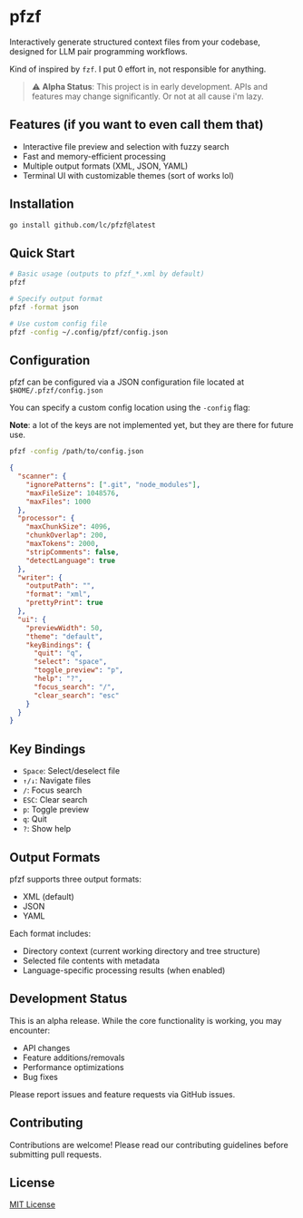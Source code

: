 # pfzf

Interactively generate structured context files from your codebase, designed for LLM pair programming workflows. 

Kind of inspired by `fzf`. I put 0 effort in, not responsible for anything.

> ⚠️ **Alpha Status**: This project is in early development. APIs and features may change significantly. Or not at all cause i'm lazy.
> 


## Features (if you want to even call them that)

- Interactive file preview and selection with fuzzy search
- Fast and memory-efficient processing
- Multiple output formats (XML, JSON, YAML)
- Terminal UI with customizable themes (sort of works lol)

## Installation

```bash
go install github.com/lc/pfzf@latest
```

## Quick Start

```bash
# Basic usage (outputs to pfzf_*.xml by default)
pfzf

# Specify output format
pfzf -format json

# Use custom config file
pfzf -config ~/.config/pfzf/config.json
```

## Configuration
pfzf can be configured via a JSON configuration file located at `$HOME/.pfzf/config.json`

You can specify a custom config location using the `-config` flag:


**Note**: a lot of the keys are not implemented yet, but they are there for future use.

```bash
pfzf -config /path/to/config.json
```

```json
{
  "scanner": {
    "ignorePatterns": [".git", "node_modules"],
    "maxFileSize": 1048576,
    "maxFiles": 1000
  },
  "processor": {
    "maxChunkSize": 4096,
    "chunkOverlap": 200,
    "maxTokens": 2000,
    "stripComments": false,
    "detectLanguage": true
  },
  "writer": {
    "outputPath": "",
    "format": "xml",
    "prettyPrint": true
  },
  "ui": {
    "previewWidth": 50,
    "theme": "default",
    "keyBindings": {
      "quit": "q",
      "select": "space",
      "toggle_preview": "p",
      "help": "?",
      "focus_search": "/",
      "clear_search": "esc"
    }
  }
}
```

## Key Bindings

- `Space`: Select/deselect file
- `↑/↓`: Navigate files
- `/`: Focus search
- `ESC`: Clear search
- `p`: Toggle preview
- `q`: Quit
- `?`: Show help

## Output Formats

pfzf supports three output formats:

- XML (default)
- JSON
- YAML

Each format includes:
- Directory context (current working directory and tree structure)
- Selected file contents with metadata
- Language-specific processing results (when enabled)

## Development Status

This is an alpha release. While the core functionality is working, you may encounter:
- API changes
- Feature additions/removals
- Performance optimizations
- Bug fixes

Please report issues and feature requests via GitHub issues.

## Contributing

Contributions are welcome! Please read our contributing guidelines before submitting pull requests.

## License

[MIT License](LICENSE)
